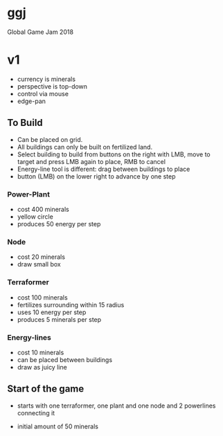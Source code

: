 # ggj
Global Game Jam 2018

# v1

* currency is minerals
* perspective is top-down
* control via mouse
* edge-pan


## To Build

* Can be placed on grid.
* All buildings can only be built on fertilized land.
* Select building to build from buttons on the right with LMB, move to target and press LMB again to place, RMB to cancel
* Energy-line tool is different: drag between buildings to place
* button (LMB) on the lower right to advance by one step

### Power-Plant
* cost 400 minerals
* yellow circle
* produces 50 energy per step

### Node
* cost 20 minerals 
* draw small box

### Terraformer
* cost 100 minerals
* fertilizes surrounding within 15 radius
* uses 10 energy per step
* produces 5 minerals per step

### Energy-lines
* cost 10 minerals
* can be placed between buildings
* draw as juicy line

## Start of the game
* starts with one terraformer, one plant and one node and 2 powerlines connecting it

* initial amount of 50 minerals